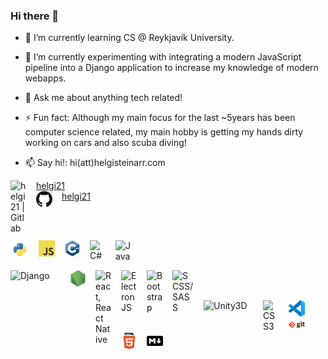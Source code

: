### Hi there 👋

- 🌱 I’m currently learning CS @ Reykjavík University.
- 🔭 I’m currently experimenting with integrating a modern JavaScript pipeline into a Django application to increase my knowledge of modern webapps.
- 💬 Ask me about anything tech related!

- ⚡ Fun fact: Although my main focus for the last ~5years has been computer science related, my main hobby is getting my hands dirty working on cars and also scuba diving!

- 📫 Say hi!: hi(att)helgisteinarr.com

<a href="https://gitlab.com/helgi21">
  <img alt="helgi21 | Gitlab" align="left" width="26px" style="margin-right:15px" src="https://raw.githubusercontent.com/tonka3000/tonka3000/master/assets/gitlab.svg" />
    helgi21
</a>

<br>
<a href="https://github.com/helgi21">
  <img alt="helgi21 | GitHub" align="left" width="26px" style="margin-right:15px" src="https://raw.githubusercontent.com/github/explore/78df643247d429f6cc873026c0622819ad797942/topics/github/github.png" />
helgi21
</a>


<br/><br/>

<img alt="Python" align="left" width="30px" style="margin-right:15px" src="https://raw.githubusercontent.com/github/explore/80688e429a7d4ef2fca1e82350fe8e3517d3494d/topics/python/python.png" />
<img alt="JavaScript" align="left" width="26px" style="margin-right:15px" src="https://raw.githubusercontent.com/github/explore/80688e429a7d4ef2fca1e82350fe8e3517d3494d/topics/javascript/javascript.png" />
<img alt="C++" align="left" width="26px" style="margin-right:15px" src="https://raw.githubusercontent.com/github/explore/80688e429a7d4ef2fca1e82350fe8e3517d3494d/topics/cpp/cpp.png" />
<img alt="C#" align="left" width="26px" style="margin-right:15px" src="https://upload.wikimedia.org/wikipedia/commons/0/0d/C_Sharp_wordmark.svg" />
<img alt="Java" align="left" width="26px" style="margin-right:15px" src="https://upload.wikimedia.org/wikipedia/en/3/30/Java_programming_language_logo.svg" />

<br/><br/>

<img alt="Django" align="left" width="80px" style="margin-right:15px" src="https://upload.wikimedia.org/wikipedia/commons/7/75/Django_logo.svg" />
<img alt="Node.js" align="left" width="26px" style="margin-right:15px" src="https://raw.githubusercontent.com/github/explore/80688e429a7d4ef2fca1e82350fe8e3517d3494d/topics/nodejs/nodejs.png" />
<img alt="React, React Native" align="left" width="26px" style="margin-right:15px" src="https://upload.wikimedia.org/wikipedia/commons/a/a7/React-icon.svg" />
<img alt="ElectronJS" align="left" width="26px" style="margin-right:15px" src="https://upload.wikimedia.org/wikipedia/commons/9/91/Electron_Software_Framework_Logo.svg" />
<img alt="Bootstrap" align="left" width="26px" style="margin-right:15px" src="https://upload.wikimedia.org/wikipedia/commons/b/b2/Bootstrap_logo.svg" />
<img alt="SCSS/SASS" align="left" width="35px" style="margin-right:15px" src="https://upload.wikimedia.org/wikipedia/commons/9/96/Sass_Logo_Color.svg" />

<br/><br/>


<img alt="Unity3D" align="left" width="80px" style="margin-right:15px" src="https://upload.wikimedia.org/wikipedia/commons/c/c4/Unity_2021.svg" />
<img alt="CSS3" align="left" width="26px" style="margin-right:15px" src="https://upload.wikimedia.org/wikipedia/commons/d/d5/CSS3_logo_and_wordmark.svg" />

<img alt="Visual Studio Code" align="left" width="26px" style="margin-right:15px" src="https://raw.githubusercontent.com/github/explore/80688e429a7d4ef2fca1e82350fe8e3517d3494d/topics/visual-studio-code/visual-studio-code.png" />

<img alt="Git" align="left" width="26px" style="margin-right:15px" src="https://raw.githubusercontent.com/github/explore/80688e429a7d4ef2fca1e82350fe8e3517d3494d/topics/git/git.png" />
<img alt="HTML5" align="left" width="26px" style="margin-right:15px" src="https://raw.githubusercontent.com/github/explore/80688e429a7d4ef2fca1e82350fe8e3517d3494d/topics/html/html.png" />

<img alt="Markdown" align="left" width="26px" style="margin-right:15px" src="https://raw.githubusercontent.com/github/explore/80688e429a7d4ef2fca1e82350fe8e3517d3494d/topics/markdown/markdown.png" />



<!--
**HelgiSteinarr/HelgiSteinarr** is a ✨ _special_ ✨ repository because its `README.md` (this file) appears on your GitHub profile.

Here are some ideas to get you started:

- 🔭 I’m currently working on ...
- 🌱 I’m currently learning ...
- 👯 I’m looking to collaborate on ...
- 🤔 I’m looking for help with ...
- 💬 Ask me about ...
- 📫 How to reach me: ...
- 😄 Pronouns: ...
- ⚡ Fun fact: ...
-->
